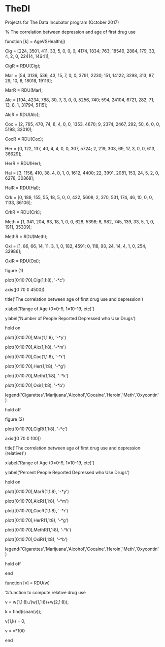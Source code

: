 # TheDI
Projects for The Data Incubator program (October 2017)

% The correlation between depression and age of first drug use

function [k] = AgeVSHealth(j)

Cig = [224, 3501, 411, 33, 5, 0, 0, 0, 4174, 1834; 763, 18549, 2884, 179, 33, 4, 2, 0, 22414, 14641];

CigR = RDU(Cig);

Mar = [54, 3136, 536, 43, 15, 7, 0, 0, 3791, 2230; 151, 14122, 3298, 313, 87, 29, 10, 8, 18018, 19116];  

MarR = RDU(Mar);

Alc = [194, 4234, 788, 30, 7, 3, 0, 0, 5256, 740; 594, 24104, 6721, 282, 71, 13, 8, 1, 31794, 5115];

AlcR = RDU(Alc);

Coc = [2, 795, 470, 74, 8, 4, 0, 0, 1353, 4670; 9, 2374, 2467, 292, 50, 6, 0, 0, 5198, 32010];

CocR = RDU(Coc);

Her = [0, 122, 137, 40, 4, 4, 0, 0, 307, 5724; 2, 219, 303, 69, 17, 3, 0, 0, 613, 36629];

HerR = RDU(Her);

Hal = [3, 1156, 410, 38, 4, 0, 1, 0, 1612, 4400; 22, 3991, 2081, 153, 24, 5, 2, 0, 6278, 30868]; 

HalR = RDU(Hal);

Crk = [0, 189, 155, 55, 18, 5, 0, 0, 422, 5608; 2, 370, 531, 174, 46, 10, 0, 0, 1133, 36106];

CrkR = RDU(Crk);

Meth = [1, 341, 204, 63, 18, 1, 0, 0, 628, 5398; 6, 982, 745, 139, 33, 5, 1, 0, 1911, 35309];

MethR = RDU(Meth);

Oxi = [1, 86, 66, 14, 11, 3, 1, 0, 182, 4591; 0, 118, 93, 24, 14, 4, 1, 0, 254, 32986];

OxiR = RDU(Oxi);

figure (1)

plot([0:10:70],Cig(1,1:8), '-*c')

axis([0 70 0  4500])

title('The correlation between age of first drug use and depression')

xlabel('Range of Age (0=0-9, 1=10-19, etc)')

ylabel('Number of People Reported Depressed who Use Drugs')

hold on

plot([0:10:70],Mar(1,1:8), '-*y')

plot([0:10:70],Alc(1,1:8), '-*m')

plot([0:10:70],Coc(1,1:8), '-*r')

plot([0:10:70],Her(1,1:8), '-*g')

plot([0:10:70],Meth(1,1:8), '-*k')

plot([0:10:70],Oxi(1,1:8), '-*b')

legend('Cigarettes','Marijuana','Alcohol','Cocaine','Heroin','Meth','Oxycontin')

hold off

figure (2)  

plot([0:10:70],CigR(1,1:8), '-*c')

axis([0 70 0  100])

title('The correlation between age of first drug use and depression (relative)')

xlabel('Range of Age (0=0-9, 1=10-19, etc)')

ylabel('Percent People Reported Depressed who Use Drugs')

hold on

plot([0:10:70],MarR(1,1:8), '-*y')

plot([0:10:70],AlcR(1,1:8), '-*m')

plot([0:10:70],CocR(1,1:8), '-*r')

plot([0:10:70],HerR(1,1:8), '-*g')

plot([0:10:70],MethR(1,1:8), '-*k')

plot([0:10:70],OxiR(1,1:8), '-*b')

legend('Cigarettes','Marijuana','Alcohol','Cocaine','Heroin','Meth','Oxycontin')

hold off

end

function [v] = RDU(w)

%function to compute relative drug use

v = w(1,1:8)./(w(1,1:8)+w(2,1:8));

k = find(isnan(v));

v(1,k) = 0;

v = v*100

end
